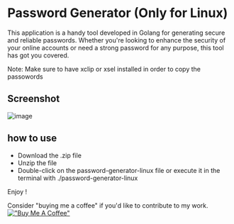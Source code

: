 # Password Generator (Only for Linux)

This application is a handy tool developed in Golang for generating secure and reliable passwords. 
Whether you're looking to enhance the security of your online accounts or need a strong password for any purpose, this tool has got you covered.

Note: Make sure to have xclip or xsel installed in order to copy the passowords

## Screenshot
![image](https://github.com/craftsmanapps/password-generator-exec/assets/160058239/4df8b578-a6a8-4575-b65d-33ffbeb434ef)


## how to use
- Download the .zip file
- Unzip the file
- Double-click on the password-generator-linux file or execute it in the terminal with ./password-generator-linux

Enjoy !

Consider "buying me a coffee" if you'd like to contribute to my work.
[!["Buy Me A Coffee"](https://www.buymeacoffee.com/assets/img/custom_images/orange_img.png)](https://www.buymeacoffee.com/craftsmanm7)
